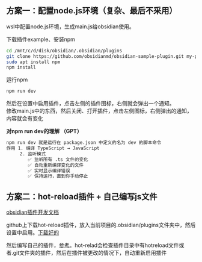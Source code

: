 
## 方案一：配置node.js环境（复杂、最后不采用）

  wsl中配置node.js环境，生成main.js给obsidian使用。

  下载插件example、安装npm

```bash 
cd /mnt/c/d/disk/obsidian/.obsidian/plugins
git clone https://github.com/obsidianmd/obsidian-sample-plugin.git my-plugin
sudo apt install npm
npm install
```

  运行npm

```bash
npm run dev
```

然后在设置中启用插件，点击左侧的插件图标，右侧就会弹出一个通知。   
修改main.js中的东西，然后关闭、打开插件，点击左侧图标，右侧弹出的通知，内容就会有变化

**对npm run dev的理解 （GPT）**

```bash
npm run dev 就是运行在 package.json 中定义的名为 dev 的脚本命令
作用 1. 编译 TypeScript → JavaScript
	 2. 监听模式
		✅ 监听所有 .ts 文件的变化
		✅ 自动重新编译变化的文件  
		✅ 实时显示编译错误
		✅ 保持运行，直到你手动停止
```

## 方案二：hot-reload插件 + 自己编写js文件 

[obsidian插件开发文档](https://luhaifeng666.github.io/obsidian-plugin-docs-zh/zh2.0/getting-started/plugin-anatomy.html)

github上下载hot-reload插件，放入当前项目的.obsidian/plugins文件夹中，然后设置中启用。[下载好的](./Resource/hot-reload)

然后编写自己的插件，[参考](./Resource/my_plugin/)。hot-relad会检查插件目录中有hotreload文件或者.git文件夹的插件，然后在插件被更改的情况下，自动重新启用插件
